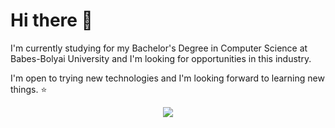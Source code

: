 # Hi there 👋

I'm currently studying for my Bachelor's Degree in Computer Science at Babes-Bolyai University and I'm looking for opportunities in this industry. 

I'm open to trying new technologies and I'm looking forward to learning new things. :star:

<p align="center">
  <img src="https://github-readme-stats-git-masterrstaa-rickstaa.vercel.app/api/top-langs/?username=AlexandraaLupu&theme=radical&show_icons=true">
</p>



<!--
**AlexandraaLupu/AlexandraaLupu** is a ✨ _special_ ✨ repository because its `README.md` (this file) appears on your GitHub profile.

Here are some ideas to get you started:

- 🔭 I’m currently working on ...
- 🌱 I’m currently learning ...
- 👯 I’m looking to collaborate on ...
- 🤔 I’m looking for help with ...
- 💬 Ask me about ...
- 📫 How to reach me: ...
- 😄 Pronouns: ...
- ⚡ Fun fact: ...
-->
